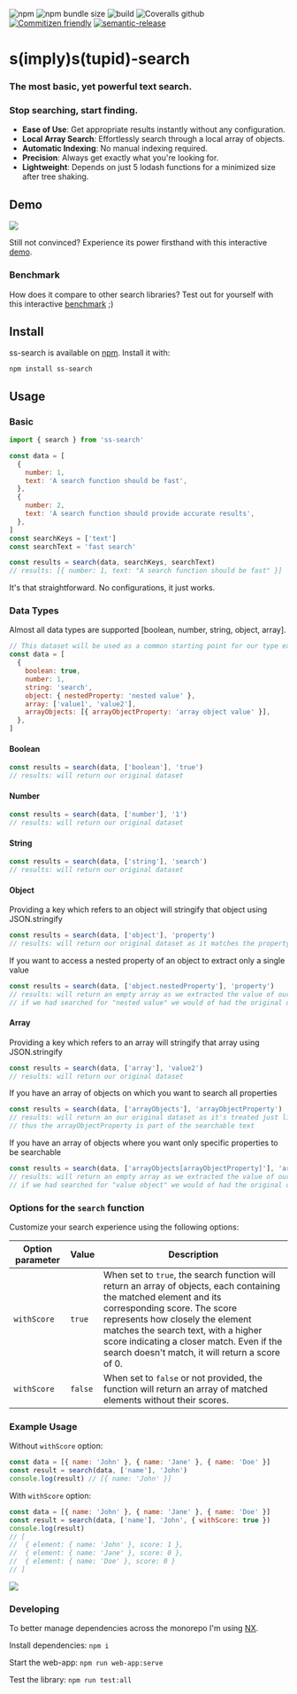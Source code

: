 ![npm](https://img.shields.io/npm/v/ss-search?style=flat-square)
![npm bundle size](https://img.shields.io/bundlephobia/minzip/ss-search?style=flat-square)
![build](https://github.com/yann510/ss-search/actions/workflows/publish-package.yml/badge.svg)
![Coveralls github](https://img.shields.io/coveralls/github/yann510/ss-search?style=flat-square)
[![Commitizen friendly](https://img.shields.io/badge/commitizen-friendly-brightgreen.svg?style=flat-square)](http://commitizen.github.io/cz-cli/)
[![semantic-release](https://img.shields.io/badge/%20%20%F0%9F%93%A6%F0%9F%9A%80-semantic--release-e10079.svg?style=flat-square)](https://github.com/semantic-release/semantic-release)

# s(imply)s(tupid)-search

### The most basic, yet powerful text search.

### Stop searching, start finding.

- **Ease of Use**: Get appropriate results instantly without any configuration.
- **Local Array Search**: Effortlessly search through a local array of objects.
- **Automatic Indexing**: No manual indexing required.
- **Precision**: Always get exactly what you're looking for.
- **Lightweight**: Depends on just 5 lodash functions for a minimized size after tree shaking.

## Demo

![](demo.gif)

Still not convinced? Experience its power firsthand with this interactive [demo](https://ss-search.netlify.app/).

### Benchmark

How does it compare to other search libraries? Test out for yourself with this interactive [benchmark](https://ss-search.netlify.app/benchmark) ;)

## Install

ss-search is available on [npm](https://www.npmjs.com/package/ss-search). Install it with:

`npm install ss-search`

## Usage

### Basic

```javascript
import { search } from 'ss-search'

const data = [
  {
    number: 1,
    text: 'A search function should be fast',
  },
  {
    number: 2,
    text: 'A search function should provide accurate results',
  },
]
const searchKeys = ['text']
const searchText = 'fast search'

const results = search(data, searchKeys, searchText)
// results: [{ number: 1, text: "A search function should be fast" }]
```

It's that straightforward. No configurations, it just works.

### Data Types

Almost all data types are supported [boolean, number, string, object, array].

```javascript
// This dataset will be used as a common starting point for our type examples
const data = [
  {
    boolean: true,
    number: 1,
    string: 'search',
    object: { nestedProperty: 'nested value' },
    array: ['value1', 'value2'],
    arrayObjects: [{ arrayObjectProperty: 'array object value' }],
  },
]
```

#### Boolean

```javascript
const results = search(data, ['boolean'], 'true')
// results: will return our original dataset
```

#### Number

```javascript
const results = search(data, ['number'], '1')
// results: will return our original dataset
```

#### String

```javascript
const results = search(data, ['string'], 'search')
// results: will return our original dataset
```

#### Object

Providing a key which refers to an object will stringify that object using JSON.stringify

```javascript
const results = search(data, ['object'], 'property')
// results: will return our original dataset as it matches the property key "nestedProperty" of our object
```

If you want to access a nested property of an object to extract only a single value

```javascript
const results = search(data, ['object.nestedProperty'], 'property')
// results: will return an empty array as we extracted the value of our nested object
// if we had searched for "nested value" we would of had the original dataset
```

#### Array

Providing a key which refers to an array will stringify that array using JSON.stringify

```javascript
const results = search(data, ['array'], 'value2')
// results: will return our original dataset
```

If you have an array of objects on which you want to search all properties

```javascript
const results = search(data, ['arrayObjects'], 'arrayObjectProperty')
// results: will return an our original dataset as it's treated just like a regular array
// thus the arrayObjectProperty is part of the searchable text
```

If you have an array of objects where you want only specific properties to be searchable

```javascript
const results = search(data, ['arrayObjects[arrayObjectProperty]'], 'arrayObjectProperty')
// results: will return an empty array as we extracted the value of our nested array of objects
// if we had searched for "value object" we would of had the original dataset
```

### Options for the `search` function

Customize your search experience using the following options:

| Option parameter | Value | Description                                                                                                                                                                                                                                                                                                                                                                                                                                               |
| ---------------- | ----- | ----------------------------------------------------------------------------------------------------------------------------------------------------------------------------------------------------------------------------------------------------------------------------------------------------------------------------------------------------------------------------------------------------------------------------------------------------------- |
| `withScore`      | `true` | When set to `true`, the search function will return an array of objects, each containing the matched element and its corresponding score. The score represents how closely the element matches the search text, with a higher score indicating a closer match. Even if the search doesn't match, it will return a score of 0. |
| `withScore`      | `false` | When set to `false` or not provided, the function will return an array of matched elements without their scores.                                                                                                                                                                                                                                                                                                                                           |

### Example Usage

Without `withScore` option:

```javascript
const data = [{ name: 'John' }, { name: 'Jane' }, { name: 'Doe' }]
const result = search(data, ['name'], 'John')
console.log(result) // [{ name: 'John' }]
```

With `withScore` option:

```javascript
const data = [{ name: 'John' }, { name: 'Jane' }, { name: 'Doe' }]
const result = search(data, ['name'], 'John', { withScore: true })
console.log(result) 
// [
//  { element: { name: 'John' }, score: 1 },
//  { element: { name: 'Jane' }, score: 0 },
//  { element: { name: 'Doe' }, score: 0 }
// ]
```

![](benchmark.gif)

### Developing

To better manage dependencies across the monorepo I'm using [NX](https://nx.dev/).

Install dependencies:
`npm i`

Start the web-app:
`npm run web-app:serve`

Test the library:
`npm run test:all`
